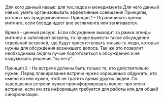 


Для кого данный навык: для тех.лидов и менеджмента Для чего данный навык: уметь организовывать эффективные совещания Принципы, которых мы придерживаемся: Принцип 1 - Ограничивать время митинга, если беседа идеет вне регламента или затягивается.

Время - ценный ресурс. Если обсуждение выходит за рамки агенды митинга и затягивает встречу, то лучше вынести такое обсуждение отдельной встречей, где будут присутствовать только те люди, которые нужны для обсуждения возникшего вопоса. Так же это позволит необходимым людям лучше подготовиться к обсуждению и не выдумывать решения “на лету”.

Принцип 2 - На встрече должны быть только те, кто действительно нужен. Перед планирование встречи нужно хорошенько обдумать, кто имено на ней нужен, чтоб не тратить время других людей. По завершению встречи нужно проинформировать коллег про итоги встречи, если им эта информация требуется для работы или для общей синхронизации.

